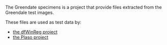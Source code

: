 The Greendate specimens is a project that provide files extracted from the
Greendale test images.

These files are used as test data by:

* [the dfWinReg project](https://github.com/log2timeline/dfwinreg)
* [the Plaso project](https://github.com/log2timeline/plaso)
